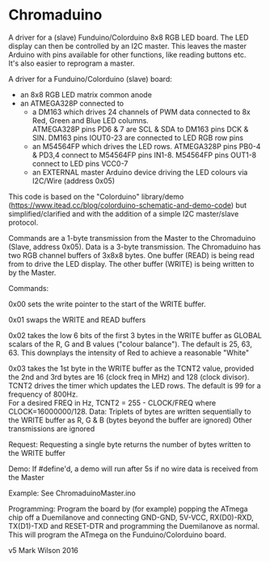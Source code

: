 # Chromaduino
A driver for a (slave) Funduino/Colorduino 8x8 RGB LED board.  The LED display can then be controlled by an I2C master.
This leaves the master Arduino with pins available for other functions, like reading buttons etc.  
It's also easier to reprogram a master.

A driver for a Funduino/Colorduino (slave) board: 
* an 8x8 RGB LED matrix common anode
* an ATMEGA328P connected to
  * a DM163 which drives 24 channels of PWM data connected to 8x Red, Green and Blue LED columns.  
      ATMEGA328P pins PD6 & 7 are SCL & SDA to DM163 pins DCK & SIN. DM163 pins IOUT0-23 are connected to LED RGB row pins
  * an M54564FP which drives the LED rows.
      ATMEGA328P pins PB0-4 & PD3,4 connect to M54564FP pins IN1-8. M54564FP pins OUT1-8 connect to LED pins VCC0-7
  * an EXTERNAL master Arduino device driving the LED colours via I2C/Wire (address 0x05)
  
This code is based on the "Colorduino" library/demo (https://www.itead.cc/blog/colorduino-schematic-and-demo-code) but simplified/clarified and with the addition of a simple I2C master/slave protocol.

Commands are a 1-byte transmission from the Master to the Chromaduino (Slave, address 0x05).  Data is a 3-byte transmission. 
The Chromaduino has two RGB channel buffers of 3x8x8 bytes.  One buffer (READ) is being read from to drive the LED display. 
The other buffer (WRITE) is being written to by the Master.

Commands:

0x00 sets the write pointer to the start of the WRITE buffer.

0x01 swaps the WRITE and READ buffers

0x02 takes the low 6 bits of the first 3 bytes in the WRITE buffer as GLOBAL scalars of the R, G and B values ("colour balance"). The default is 25, 63, 63.  This downplays the intensity of Red to achieve a reasonable "White"
      
0x03 takes the 1st byte in the WRITE buffer as the TCNT2 value, provided the 2nd and 3rd bytes are 16 (clock freq in MHz) and 128 (clock divisor). TCNT2 drives the timer which updates the LED rows. The default is 99 for a frequency of 800Hz.  
      For a desired FREQ in Hz, TCNT2 = 255 - CLOCK/FREQ where CLOCK=16000000/128. 
Data:
  Triplets of bytes are written sequentially to the WRITE buffer as R, G & B (bytes beyond the buffer are ignored)
  Other transmissions are ignored
  
Request:
  Requesting a single byte returns the number of bytes written to the WRITE buffer
  
Demo:
  If #define'd, a demo will run after 5s if no wire data is received from the Master
  
Example:
  See ChromaduinoMaster.ino

Programming:
Program the board by (for example) popping the ATmega chip off a Duemilanove and connecting 
   GND-GND, 5V-VCC, RX(D0)-RXD, TX(D1)-TXD and RESET-DTR
and programming the Duemilanove as normal.  This will program the ATmega on the Funduino/Colorduino board.

v5 Mark Wilson 2016
